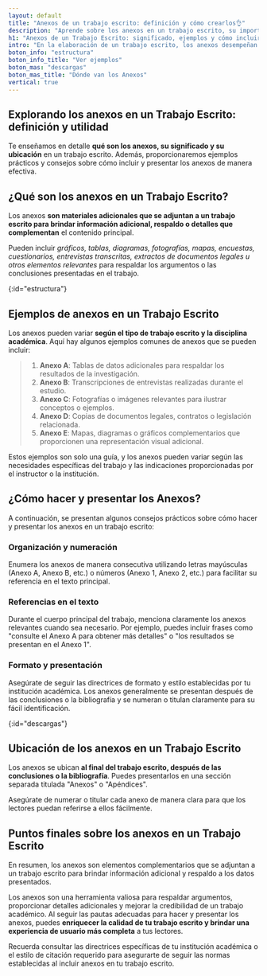 ```yaml
---
layout: default
title: "Anexos de un trabajo escrito: definición y cómo crearlos👌"
description: "Aprende sobre los anexos en un trabajo escrito, su importancia y cómo agregarlos adecuadamente. Crea anexos efectivos en tus trabajos escritos. ↩"
h1: "Anexos de un Trabajo Escrito: significado, ejemplos y cómo incluirlos"
intro: "En la elaboración de un trabajo escrito, los anexos desempeñan un papel importante al proporcionar información complementaria y respaldo a los datos presentados en el cuerpo principal del documento."
boton_info: "estructura"
boton_info_title: "Ver ejemplos"
boton_mas: "descargas"
boton_mas_title: "Dónde van los Anexos"
vertical: true
---
```

## Explorando los anexos en un Trabajo Escrito: definición y utilidad

Te enseñamos en detalle **qué son los anexos, su significado y su ubicación** en un trabajo escrito. Además, proporcionaremos ejemplos prácticos y consejos sobre cómo incluir y presentar los anexos de manera efectiva.

## ¿Qué son los anexos en un Trabajo Escrito?

Los anexos **son materiales adicionales que se adjuntan a un trabajo escrito para brindar información adicional, respaldo o detalles que complementan** el contenido principal.

Pueden incluir *gráficos, tablas, diagramas, fotografías, mapas, encuestas, cuestionarios, entrevistas transcritas, extractos de documentos legales u otros elementos relevantes* para respaldar los argumentos o las conclusiones presentadas en el trabajo.
<!-- Anclaje para que la barra fijada no cubra el siguiente subtítulo -->
{:id="estructura"}

## Ejemplos de anexos en un Trabajo Escrito

Los anexos pueden variar **según el tipo de trabajo escrito y la disciplina académica**. Aquí hay algunos ejemplos comunes de anexos que se pueden incluir:

>1. **Anexo A**: Tablas de datos adicionales para respaldar los resultados de la investigación.
>2. **Anexo B**: Transcripciones de entrevistas realizadas durante el estudio.
>3. **Anexo C**: Fotografías o imágenes relevantes para ilustrar conceptos o ejemplos.
>4. **Anexo D**: Copias de documentos legales, contratos o legislación relacionada.
>5. **Anexo E**: Mapas, diagramas o gráficos complementarios que proporcionen una representación visual adicional.

Estos ejemplos son solo una guía, y los anexos pueden variar según las necesidades específicas del trabajo y las indicaciones proporcionadas por el instructor o la institución.

## ¿Cómo hacer y presentar los Anexos?

A continuación, se presentan algunos consejos prácticos sobre cómo hacer y presentar los anexos en un trabajo escrito:

### Organización y numeración

Enumera los anexos de manera consecutiva utilizando letras mayúsculas (Anexo A, Anexo B, etc.) o números (Anexo 1, Anexo 2, etc.) para facilitar su referencia en el texto principal.

### Referencias en el texto

Durante el cuerpo principal del trabajo, menciona claramente los anexos relevantes cuando sea necesario. Por ejemplo, puedes incluir frases como "consulte el Anexo A para obtener más detalles" o "los resultados se presentan en el Anexo 1".

### Formato y presentación

Asegúrate de seguir las directrices de formato y estilo establecidas por tu institución académica. Los anexos generalmente se presentan después de las conclusiones o la bibliografía y se numeran o titulan claramente para su fácil identificación.
<!-- Anclaje para que la barra fijada no cubra el siguiente subtítulo -->
{:id="descargas"}

## Ubicación de los anexos en un Trabajo Escrito

Los anexos se ubican **al final del trabajo escrito, después de las conclusiones o la bibliografía**. Puedes presentarlos en una sección separada titulada "Anexos" o "Apéndices".

Asegúrate de numerar o titular cada anexo de manera clara para que los lectores puedan referirse a ellos fácilmente.

## Puntos finales sobre los anexos en un Trabajo Escrito

En resumen, los anexos son elementos complementarios que se adjuntan a un trabajo escrito para brindar información adicional y respaldo a los datos presentados.

Los anexos son una herramienta valiosa para respaldar argumentos, proporcionar detalles adicionales y mejorar la credibilidad de un trabajo académico. Al seguir las pautas adecuadas para hacer y presentar los anexos, puedes **enriquecer la calidad de tu trabajo escrito y brindar una experiencia de usuario más completa** a tus lectores.

Recuerda consultar las directrices específicas de tu institución académica o el estilo de citación requerido para asegurarte de seguir las normas establecidas al incluir anexos en tu trabajo escrito.
